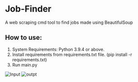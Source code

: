 # Job-Finder
A web scraping cmd tool to find jobs made using BeautifulSoup

## How to use:
1. System Requirements: Python 3.9.4 or above.
2. Install requirements from requirements.txt file. (pip install -r requirements.txt)
3. Run main.py

![Input](https://user-images.githubusercontent.com/54899057/124319108-5e165a80-db97-11eb-868e-5e9ca2b6048d.PNG)
![outpt](https://user-images.githubusercontent.com/54899057/124319115-6078b480-db97-11eb-9362-8962c365f2f5.PNG)

